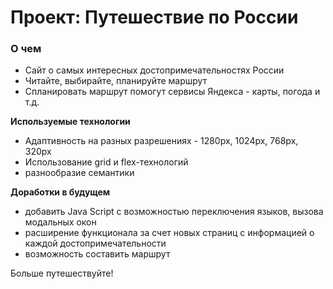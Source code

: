 # Проект: Путешествие по России

### О чем

- Сайт о самых интересных достопримечательностях России
- Читайте, выбирайте, планируйте маршрут
- Спланировать маршрут помогут сервисы Яндекса - карты, погода и т.д.

**Используемые технологии**

- Адаптивность на разных разрешениях - 1280px, 1024px, 768px, 320px
- Использование grid и flex-технологий
- разнообразие семантики

**Доработки в будущем**

- добавить Java Script с возможностью переключения языков, вызова модальных окон
- расширение функционала за счет новых страниц с информацией о каждой достопримечательности
- возможность составить маршрут

Больше путешествуйте!
